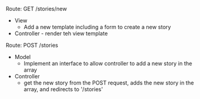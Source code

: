 Route: GET /stories/new
 - View
	 - Add a new template including a form to create a new story 
 - Controller
		 - render teh view template

Route: POST /stories
 - Model
	 - Implement an interface to allow controller to add a new story in the array
- Controller
	- get the new story from the POST request, adds the new story in the array, and redirects to '/stories'